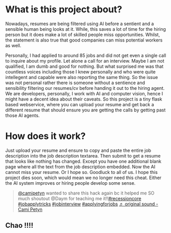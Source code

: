 # What is this project about? 

Nowadays, resumes are being filtered using AI before a sentient and a sensible human being looks at it. While, this saves a lot of time for the hiring person but it does make a lot of skilled people miss opportunities. Whilst, the statement is also true that good companies can miss potential workers as well. 

Personally, I had applied to around 85 jobs and did not get even a single call to inquire about my profile. Let alone a call for an interview. Maybe I am not qualified, I am dumb and good for nothing. But what surprised me was that countless voices including those I knew personally and who were quite intellegent and capable were also reporting the same thing. So the issue was not personal rather there is someone without a sentience and sensibility filtering our resumes/cv before handing it out to the hiring agent. We are developers, personally, I work with AI and computer vision, hence I might have a decent idea about their caveats. So this project is a tiny flask based webservice, where you can upload your resume and get back a different resume that should ensure you are getting the calls by getting past those AI agents. 

# How does it work?

Just  upload your resume and ensure to copy and paste the entire job description into the job description textarea. Then submit to get a resume that looks like nothing has changed. Except you have one additional blank page where all the text from the job description embedded. Now the AI cannot miss your resume. Or I hope so. Goodluck to all of us. I hope this project dies soon, which would mean we no longer need this cheat. Either the AI system improves or hiring people develop some sense. 


<blockquote class="tiktok-embed" cite="https://www.tiktok.com/@camipetyn/video/7361868516028435755" data-video-id="7361868516028435755" style="max-width: 605px;min-width: 325px;" > <section> <a target="_blank" title="@camipetyn" href="https://www.tiktok.com/@camipetyn?refer=embed">@camipetyn</a> wanted to share this hack again bc it helped me SO much shoutout @Daym for teaching me it!!<a title="recessioncore" target="_blank" href="https://www.tiktok.com/tag/recessioncore?refer=embed">#recessioncore</a> <a title="jobapplytricks" target="_blank" href="https://www.tiktok.com/tag/jobapplytricks?refer=embed">#jobapplytricks</a> <a title="jobinterview" target="_blank" href="https://www.tiktok.com/tag/jobinterview?refer=embed">#jobinterview</a> <a title="applyingforjobs" target="_blank" href="https://www.tiktok.com/tag/applyingforjobs?refer=embed">#applyingforjobs</a> <a target="_blank" title="♬ original sound - Cami Petyn" href="https://www.tiktok.com/music/original-sound-7361868688619801386?refer=embed">♬ original sound - Cami Petyn</a> </section> </blockquote> <script async src="https://www.tiktok.com/embed.js"></script>

## Chao !!!!